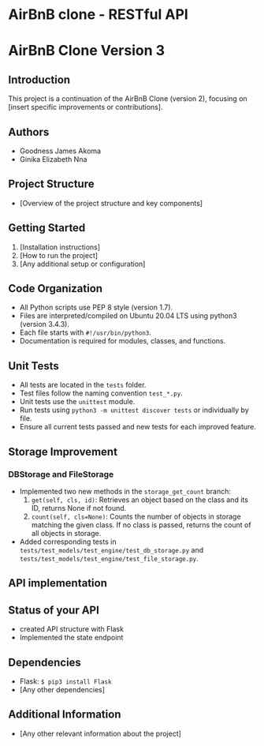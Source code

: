 # AirBnB clone - RESTful API

# AirBnB Clone Version 3

## Introduction
This project is a continuation of the AirBnB Clone (version 2), focusing on [insert specific improvements or contributions].

## Authors
- Goodness James Akoma
- Ginika Elizabeth Nna

## Project Structure
- [Overview of the project structure and key components]

## Getting Started
1. [Installation instructions]
2. [How to run the project]
3. [Any additional setup or configuration]

## Code Organization
- All Python scripts use PEP 8 style (version 1.7).
- Files are interpreted/compiled on Ubuntu 20.04 LTS using python3 (version 3.4.3).
- Each file starts with `#!/usr/bin/python3`.
- Documentation is required for modules, classes, and functions.

## Unit Tests
- All tests are located in the `tests` folder.
- Test files follow the naming convention `test_*.py`.
- Unit tests use the `unittest` module.
- Run tests using `python3 -m unittest discover tests` or individually by file.
- Ensure all current tests passed and new tests for each improved feature.

## Storage Improvement
### DBStorage and FileStorage
- Implemented two new methods in the `storage_get_count` branch:
  1. `get(self, cls, id)`: Retrieves an object based on the class and its ID, returns None if not found.
  2. `count(self, cls=None)`: Counts the number of objects in storage matching the given class. If no class is passed, returns the count of all objects in storage.
- Added corresponding tests in `tests/test_models/test_engine/test_db_storage.py` and `tests/test_models/test_engine/test_file_storage.py`.

## API implementation
## Status of your API
- created API structure with Flask
- Implemented the state endpoint

## Dependencies
- Flask: `$ pip3 install Flask`
- [Any other dependencies]

## Additional Information
- [Any other relevant information about the project]


